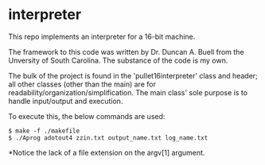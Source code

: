 # interpreter
This repo implements an interpreter for a 16-bit machine. 

The framework to this code was written by Dr. Duncan A. Buell from the Unversity of South Carolina. The substance of the code is my own. 

The bulk of the project is found in the 'pullet16interpreter' class and header; all other classes (other than the main) are for readability/organization/simplification. The main class' sole purpose is to handle input/output and execution. 

To execute this, the below commands are used:
```
$ make -f ./makefile
$ ./Aprog adotout4 zzin.txt output_name.txt log_name.txt
```
  *Notice the lack of a file extension on the argv[1] argument.
    
